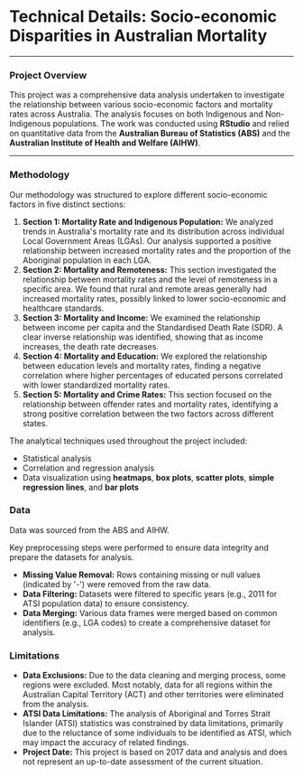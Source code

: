 # Technical Details: Socio-economic Disparities in Australian Mortality

---

### Project Overview

This project was a comprehensive data analysis undertaken to investigate the relationship between various socio-economic factors and mortality rates across Australia. The analysis focuses on both Indigenous and Non-Indigenous populations. The work was conducted using **RStudio** and relied on quantitative data from the **Australian Bureau of Statistics (ABS)** and the **Australian Institute of Health and Welfare (AIHW)**.

---

### Methodology

Our methodology was structured to explore different socio-economic factors in five distinct sections:

1.  **Section 1: Mortality Rate and Indigenous Population:** We analyzed trends in Australia's mortality rate and its distribution across individual Local Government Areas (LGAs). Our analysis supported a positive relationship between increased mortality rates and the proportion of the Aboriginal population in each LGA.
2.  **Section 2: Mortality and Remoteness:** This section investigated the relationship between mortality rates and the level of remoteness in a specific area. We found that rural and remote areas generally had increased mortality rates, possibly linked to lower socio-economic and healthcare standards.
3.  **Section 3: Mortality and Income:** We examined the relationship between income per capita and the Standardised Death Rate (SDR). A clear inverse relationship was identified, showing that as income increases, the death rate decreases.
4.  **Section 4: Mortality and Education:** We explored the relationship between education levels and mortality rates, finding a negative correlation where higher percentages of educated persons correlated with lower standardized mortality rates.
5.  **Section 5: Mortality and Crime Rates:** This section focused on the relationship between offender rates and mortality rates, identifying a strong positive correlation between the two factors across different states.

The analytical techniques used throughout the project included:
* Statistical analysis
* Correlation and regression analysis
* Data visualization using **heatmaps**, **box plots**, **scatter plots**, **simple regression lines**, and **bar plots**

### Data

Data was sourced from the ABS and AIHW. 

Key preprocessing steps were performed to ensure data integrity and prepare the datasets for analysis.
* **Missing Value Removal:** Rows containing missing or null values (indicated by '-') were removed from the raw data.
* **Data Filtering:** Datasets were filtered to specific years (e.g., 2011 for ATSI population data) to ensure consistency.
* **Data Merging:** Various data frames were merged based on common identifiers (e.g., LGA codes) to create a comprehensive dataset for analysis.

### Limitations

* **Data Exclusions:** Due to the data cleaning and merging process, some regions were excluded. Most notably, data for all regions within the Australian Capital Territory (ACT) and other territories were eliminated from the analysis.
* **ATSI Data Limitations:** The analysis of Aboriginal and Torres Strait Islander (ATSI) statistics was constrained by data limitations, primarily due to the reluctance of some individuals to be identified as ATSI, which may impact the accuracy of related findings.
* **Project Date:** This project is based on 2017 data and analysis and does not represent an up-to-date assessment of the current situation.